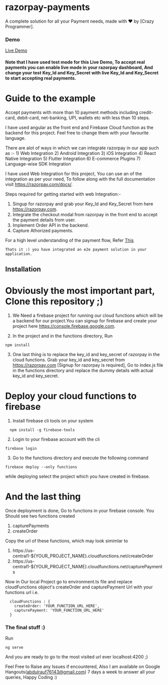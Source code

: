 



# razorpay-payments

A complete solution for all your Payment needs, made with :heart:  by [Crazy Programmer].

### Demo

<a target="_blank" href="https://razorpay-payments-5acbf.firebaseapp.com">Live Demo</a>

  #### Note that I have used test mode for this Live Demo, To accept real payments you can enable live mode in your razorpay dashboard, And change your test Key_Id and Key_Secret with live Key_Id and Key_Secret to start accepting real payments.
  


# Guide to the example

Accept payments with more than 10 payment methods including credit-card, debit-card, net-banking, UPI, wallets etc with less than 10 steps.

I have used angular as the front end and Firebase Cloud function as the backend for this project. Feel free to change them with your favourite language.
  
   There are alot of ways in which we can integrate razorpay in our app such as :-
      1) Web Integration
      2) Android Integration
      3) iOS Integration
      4) React Native Integration
      5) Flutter Integration
      6) E-commerce Plugins
      7) Language-wise SDK Integration
      
 I have used Web Integration for this project, You can use an of the integration as per your need, To follow along with the full documentation visit https://razorpay.com/docs/. 
 
 

Steps required for getting started with web Integration:-

1) Singup for razorpay and grab your Key_Id and Key_Secret from here https://razorpay.com.
2) Integrate the checkout modal from razorpay in the front end to accept the payment details from user.
3) Implement Order API in the backend.
4) Capture Athorized payments.
  

  For a high level understanding of the payment flow, Refer <a target="_blank" href="https://firebasestorage.googleapis.com/v0/b/razorpay-payments-5acbf.appspot.com/o/tech_flow_2.png?alt=media&token=6f52cbb2-4150-46d5-859f-ea4807d583e4">This</a>
  
    Thats it :) you have integrated an e2e payment solution in your application.
   
   
   
## Installation
 # Obviously the most important part, Clone this repository ;)

1) We Need a firebase project for running our cloud functions which will be a backend for our project.You can signup for firebase and create your project here https://console.firebase.google.com.

2) In the project and in the functions directory, Run 

```
npm install 
```

3) One last thing is to replace the key_id and key_secret of razorpay in the cloud functions. Grab your key_id and key_secret from https://razorpay.com [Signup for razorpay is required], Go to index.js file in the functions directory and replace the dummy details with actual key_id and key_secret.

 # Deploy your cloud functions to firebase
 
 1) Install firebase cli tools on your system 
 
 ```
   npm install -g firebase-tools
 ```
   
  2) Login to your firebase account with the cli
  
```
firebase login
```

  3) Go to the functions directory and execute the following command
```
firebase deploy --only functions
```
  while deploying select the project which you have created in firebase.

# And the last thing

Once deployment is done, Go to functions in your firebase console. You Should see two functions created
1) capturePayments  
2) createOrder

Copy the url of these functions, which may look simimlar to 
1) https://us-central1-${YOUR_PROJECT_NAME}.cloudfunctions.net/createOrder
2) https://us-central1-${YOUR_PROJECT_NAME}.cloudfunctions.net/capturePayments

Now in Our local Project  go to environment.ts file and replace cloudFunctions object's createOrder and capturePayment Url with your functions url i.e. 

```
  cloudFunctions : {
    createOrder: 'YOUR_FUNCTION_URL_HERE',
    capturePayment: 'YOUR_FUNCTION_URL_HERE'
  }
```
### The final stuff :) 

Run

```
ng serve
```
And you are ready to go to the most visited url ever localhost:4200 ;)

Feel Free to Raise any Issues if encountered, Also I am available on Google Hangouts(abdulrauf76143@gmail.com) 7 days a week to answer all your queries, Happy Coding :)
